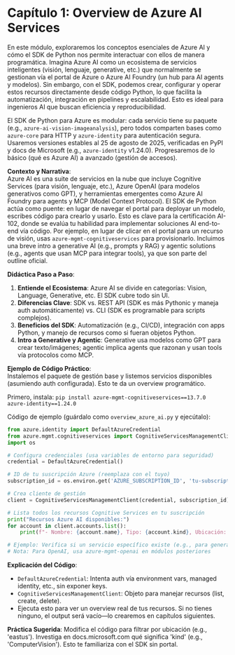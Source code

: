 
# Capítulo 1: Overview de Azure AI Services

En este módulo, exploraremos los conceptos esenciales de Azure AI y cómo el SDK de Python nos permite interactuar con ellos de manera programática. Imagina Azure AI como un ecosistema de servicios inteligentes (visión, lenguaje, generative, etc.) que normalmente se gestionan vía el portal de Azure o Azure AI Foundry (un hub para AI agents y modelos). Sin embargo, con el SDK, podemos crear, configurar y operar estos recursos directamente desde código Python, lo que facilita la automatización, integración en pipelines y escalabilidad. Esto es ideal para ingenieros AI que buscan eficiencia y reproducibilidad.

El SDK de Python para Azure es modular: cada servicio tiene su paquete (e.g., `azure-ai-vision-imageanalysis`), pero todos comparten bases como `azure-core` para HTTP y `azure-identity` para autenticación segura. Usaremos versiones estables al 25 de agosto de 2025, verificadas en PyPI y docs de Microsoft (e.g., `azure-identity` v1.24.0). Progresaremos de lo básico (qué es Azure AI) a avanzado (gestión de accesos).

**Contexto y Narrativa**:  
Azure AI es una suite de servicios en la nube que incluye Cognitive Services (para visión, lenguaje, etc.), Azure OpenAI (para modelos generativos como GPT), y herramientas emergentes como Azure AI Foundry para agents y MCP (Model Context Protocol). El SDK de Python actúa como puente: en lugar de navegar el portal para deployar un modelo, escribes código para crearlo y usarlo. Esto es clave para la certificación AI-102, donde se evalúa tu habilidad para implementar soluciones AI end-to-end vía código. Por ejemplo, en lugar de clicar en el portal para un recurso de visión, usas `azure-mgmt-cognitiveservices` para provisionarlo. Incluimos una breve intro a generative AI (e.g., prompts y RAG) y agentic solutions (e.g., agents que usan MCP para integrar tools), ya que son parte del outline oficial.

**Didáctica Paso a Paso**:  

1. **Entiende el Ecosistema**: Azure AI se divide en categorías: Vision, Language, Generative, etc. El SDK cubre todo sin UI.
2. **Diferencias Clave**: SDK vs. REST API (SDK es más Pythonic y maneja auth automáticamente) vs. CLI (SDK es programable para scripts complejos).
3. **Beneficios del SDK**: Automatización (e.g., CI/CD), integración con apps Python, y manejo de recursos como si fueran objetos Python.
4. **Intro a Generative y Agentic**: Generative usa modelos como GPT para crear texto/imágenes; agentic implica agents que razonan y usan tools vía protocolos como MCP.

**Ejemplo de Código Práctico**:  
Instalemos el paquete de gestión base y listemos servicios disponibles (asumiendo auth configurada). Esto te da un overview programático.

Primero, instala: `pip install azure-mgmt-cognitiveservices==13.7.0 azure-identity==1.24.0`

Código de ejemplo (guárdalo como `overview_azure_ai.py` y ejecútalo):

```python
from azure.identity import DefaultAzureCredential
from azure.mgmt.cognitiveservices import CognitiveServicesManagementClient
import os

# Configura credenciales (usa variables de entorno para seguridad)
credential = DefaultAzureCredential()

# ID de tu suscripción Azure (reemplaza con el tuyo)
subscription_id = os.environ.get('AZURE_SUBSCRIPTION_ID', 'tu-subscription-id-aquí')

# Crea cliente de gestión
client = CognitiveServicesManagementClient(credential, subscription_id)

# Lista todos los recursos Cognitive Services en tu suscripción
print("Recursos Azure AI disponibles:")
for account in client.accounts.list():
    print(f"- Nombre: {account.name}, Tipo: {account.kind}, Ubicación: {account.location}")

# Ejemplo: Verifica si un servicio específico existe (e.g., para generative AI via OpenAI)
# Nota: Para OpenAI, usa azure-mgmt-openai en módulos posteriores
```

**Explicación del Código**:  

- `DefaultAzureCredential`: Intenta auth vía environment vars, managed identity, etc., sin exponer keys.  
- `CognitiveServicesManagementClient`: Objeto para manejar recursos (list, create, delete).  
- Ejecuta esto para ver un overview real de tus recursos. Si no tienes ninguno, el output será vacío—lo crearemos en capítulos siguientes.  

**Práctica Sugerida**: Modifica el código para filtrar por ubicación (e.g., 'eastus'). Investiga en docs.microsoft.com qué significa 'kind' (e.g., 'ComputerVision'). Esto te familiariza con el SDK sin portal.
